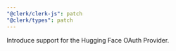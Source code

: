 ```yaml
---
"@clerk/clerk-js": patch
"@clerk/types": patch
---
```


Introduce support for the Hugging Face OAuth Provider.

